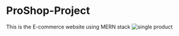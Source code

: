 # ProShop-Project
This is the E-commerce website using MERN stack
![single product](https://user-images.githubusercontent.com/70451928/115122704-54615b80-9f87-11eb-8b50-6debb285b06f.PNG)
